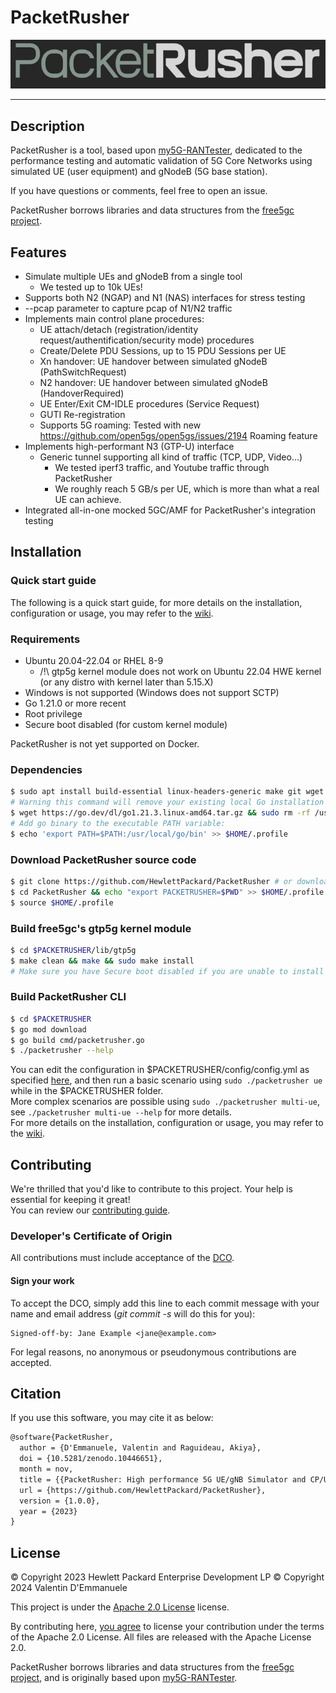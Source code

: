 # PacketRusher

![PacketRusher Logo](docs/media/img/PacketRusher.png)

----
## Description
PacketRusher is a tool, based upon [my5G-RANTester](https://github.com/my5G/my5G-RANTester), dedicated to the performance testing and automatic validation of 5G Core Networks using simulated UE (user equipment) and gNodeB (5G base station).

If you have questions or comments, feel free to open an issue.

PacketRusher borrows libraries and data structures from the [free5gc project](https://github.com/free5gc/free5gc).

## Features
* Simulate multiple UEs and gNodeB from a single tool
  * We tested up to 10k UEs!
* Supports both N2 (NGAP) and N1 (NAS) interfaces for stress testing
* --pcap parameter to capture pcap of N1/N2 traffic
* Implements main control plane procedures:
  * UE attach/detach (registration/identity request/authentification/security mode) procedures
  * Create/Delete PDU Sessions, up to 15 PDU Sessions per UE
  * Xn handover: UE handover between simulated gNodeB (PathSwitchRequest)
  * N2 handover: UE handover between simulated gNodeB (HandoverRequired)
  * UE Enter/Exit CM-IDLE procedures (Service Request) 
  * GUTI Re-registration
  * Supports 5G roaming: Tested with new https://github.com/open5gs/open5gs/issues/2194 Roaming feature
* Implements high-performant N3 (GTP-U) interface
  * Generic tunnel supporting all kind of traffic (TCP, UDP, Video…)
    * We tested iperf3 traffic, and Youtube traffic through PacketRusher
    * We roughly reach 5 GB/s per UE, which is more than what a real UE can achieve.
* Integrated all-in-one mocked 5GC/AMF for PacketRusher's integration testing

## Installation
### Quick start guide
The following is a quick start guide, for more details on the installation, configuration or usage, you may refer to the [wiki](https://github.com/HewlettPackard/PacketRusher/wiki).

### Requirements
- Ubuntu 20.04-22.04 or RHEL 8-9
  - /!\ gtp5g kernel module does not work on Ubuntu 22.04 HWE kernel (or any distro with kernel later than 5.15.X)
- Windows is not supported (Windows does not support SCTP)
- Go 1.21.0 or more recent
- Root privilege
- Secure boot disabled (for custom kernel module)

PacketRusher is not yet supported on Docker.

### Dependencies
```bash
$ sudo apt install build-essential linux-headers-generic make git wget tar linux-modules-extra-$(uname -r)
# Warning this command will remove your existing local Go installation if you have one:
$ wget https://go.dev/dl/go1.21.3.linux-amd64.tar.gz && sudo rm -rf /usr/local/go && sudo tar -C /usr/local -xzf go1.21.3.linux-amd64.tar.gz
# Add go binary to the executable PATH variable:
$ echo 'export PATH=$PATH:/usr/local/go/bin' >> $HOME/.profile
```

### Download PacketRusher source code
```bash
$ git clone https://github.com/HewlettPackard/PacketRusher # or download the ZIP from https://github.com/HewlettPackard/PacketRusher/archive/refs/heads/master.zip and upload it to your Linux server
$ cd PacketRusher && echo "export PACKETRUSHER=$PWD" >> $HOME/.profile
$ source $HOME/.profile
```

### Build free5gc's gtp5g kernel module
```bash
$ cd $PACKETRUSHER/lib/gtp5g
$ make clean && make && sudo make install
# Make sure you have Secure boot disabled if you are unable to install the custom Kernel module
```

### Build PacketRusher CLI
```bash
$ cd $PACKETRUSHER
$ go mod download
$ go build cmd/packetrusher.go
$ ./packetrusher --help
```

You can edit the configuration in $PACKETRUSHER/config/config.yml as specified [here](https://github.com/HewlettPackard/PacketRusher/wiki/Configuration), and then run a basic scenario using `sudo ./packetrusher ue` while in the $PACKETRUSHER folder.   
More complex scenarios are possible using `sudo ./packetrusher multi-ue`, see `./packetrusher multi-ue --help` for more details.   
For more details on the installation, configuration or usage, you may refer to the [wiki](https://github.com/HewlettPackard/PacketRusher/wiki).

## Contributing
We're thrilled that you'd like to contribute to this project. Your help is essential for keeping it great!   
You can review our [contributing guide](CONTRIBUTING.md).

### Developer's Certificate of Origin
All contributions must include acceptance of the [DCO](DCO.md).

#### Sign your work
To accept the DCO, simply add this line to each commit message with your name and email address (*git commit -s* will do this for you):

    Signed-off-by: Jane Example <jane@example.com>

For legal reasons, no anonymous or pseudonymous contributions are accepted.

## Citation
If you use this software, you may cite it as below:
```latex
@software{PacketRusher,
  author = {D'Emmanuele, Valentin and Raguideau, Akiya},
  doi = {10.5281/zenodo.10446651},
  month = nov,
  title = {{PacketRusher: High performance 5G UE/gNB Simulator and CP/UP load tester}},
  url = {https://github.com/HewlettPackard/PacketRusher},
  version = {1.0.0},
  year = {2023}
}
```

## License
© Copyright 2023 Hewlett Packard Enterprise Development LP
© Copyright 2024 Valentin D'Emmanuele

This project is under the [Apache 2.0 License](LICENSE) license.

By contributing here, [you agree](DCO.md) to license your contribution under the terms of the Apache 2.0 License. All files are released with the Apache License 2.0.

PacketRusher borrows libraries and data structures from the [free5gc project](https://github.com/free5gc/free5gc), and is originally based upon [my5G-RANTester](https://github.com/my5G/my5G-RANTester).
